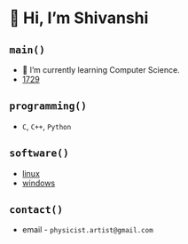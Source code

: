 # 👋 Hi, I’m Shivanshi

## `main()`

- 🌱 I’m currently learning Computer Science.
- [1729](https://en.wikipedia.org/wiki/1729_(number))

## `programming()`

- `C`, `C++`, `Python`

## `software()`

- [linux](https://github.com/Shivanshi1729/linux)
- [windows](https://github.com/Shivanshi1729/fix_windows)

## `contact()`

- email - `physicist.artist@gmail.com`
